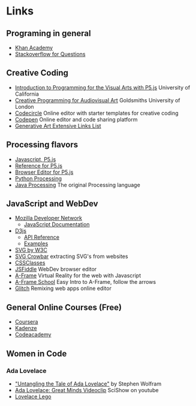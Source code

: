 # Links

## Programing in general

* [Khan Academy](https://www.khanacademy.org/computing/computer-programming)
* [Stackoverflow for Questions](http://stackoverflow.com/)

## Creative Coding
* [Introduction to Programming for the Visual Arts with P5.js](https://www.kadenze.com/courses/introduction-to-programming-for-the-visual-arts-with-p5-js-vi/) University of California
* [Creative Programming for Audiovisual Art](https://www.kadenze.com/courses/creative-programming-for-audiovisual-art) Goldsmiths University of London
* [Codecircle](https://live.codecircle.com) Online editor with starter templates for creative coding 
* [Codepen](https://codepen.io) Online editor and code sharing platform
* [Generative Art Extensive Links List](https://github.com/kosmos/awesome-generative-art)

## Processing flavors
* [Javascript, P5.js](https://p5js.org/)
* [Reference for P5.js](https://p5js.org/reference/)
* [Browser Editor for P5.js ](https://alpha.editor.p5js.org)
* [Python Processing](http://py.prbcessing.org/)
* [Java Processing](http://processing.org/) The original Processing language

## JavaScript and WebDev

* [Mozilla Developer Network](https://developer.mozilla.org/en-US/)
    - [JavaScript Documentation](https://developer.mozilla.org/en-US/docs/Web/JavaScript)
* [D3js](https://d3js.org/)
    - [API Reference](https://github.com/d3/d3/blob/master/API.md)
    - [Examples](https://github.com/d3/d3/wiki/Gallery)
* [SVG by W3C](https://www.w3.org/TR/SVG/) 
* [SVG Crowbar](https://nytimes.github.io/svg-crowbar/) extracting SVG's from websites
* [CSSClasses](http://cssclass.es/materials/)
* [JSFiddle](http://jsfiddle.net/) WebDev browser editor 
* [A-Frame](https://aframe.io) Virtual Reality for the web with Javascript
* [A-Frame School](https://aframe.io/aframe-school/) Easy Intro to A-Frame, follow the arrows
* [Glitch](https://glitch.com) Remixing web apps online editor

## General Online Courses (Free)
* [Coursera](https://www.coursera.org/)
* [Kadenze](https://www.kadenze.com/)
* [Codeacademy](https://www.codecademy.com/learn)

## Women in Code
### Ada Lovelace
* ["Untangling the Tale of Ada Lovelace"](http://blog.stephenwolfram.com/2015/12/untangling-the-tale-of-ada-lovelace/) by Stephen Wolfram
* [Ada Lovelace: Great Minds Videoclip](https://www.youtube.com/watch?v=uBbVbqRvqTM) SciShow on youtube
* [Lovelace Lego](https://io9.gizmodo.com/bring-back-victorian-science-with-this-lego-lovelace-b-1747433388?utm_campaign=socialflow_io9_facebook&utm_source=io9_facebook&utm_medium=socialflow)